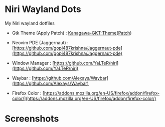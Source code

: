 # Niri Wayland Dots

My Niri wayland dotfiles

- Gtk Theme (Apply Patch) : [Kanagawa-GKT-Theme](https://github.com/Fausto-Korpsvart/Kanagawa-GKT-Theme)([Patch](https://github.com/gopi487krishna/Kanagawa-GKT-Theme/commit/b1d3f25325200fd8267167eaacf1d6df596ca44d.patch))

- Neovim PDE (Jaggernaut) : [https://github.com/gopi487krishna/Jaggernaut-pde](https://github.com/gopi487krishna/Jaggernaut-pde)

- Window Manager : [https://github.com/YaLTeR/niri](https://github.com/YaLTeR/niri)

- Waybar : [https://github.com/Alexays/Waybar](https://github.com/Alexays/Waybar)

- Firefox Color : [https://addons.mozilla.org/en-US/firefox/addon/firefox-color/](https://addons.mozilla.org/en-US/firefox/addon/firefox-color/)

# Screenshots





